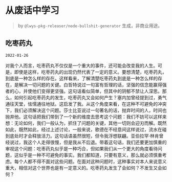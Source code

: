 # 从废话中学习

> by `@lwys-pkg-releaser/node-bullshit-generator` 生成，非商业用途。

## 吃枣药丸

`2022-01-26`

对我个人而言，吃枣药丸不仅仅是一个重大的事件，还可能会改变我的人生。可是，即使是这样，吃枣药丸的出现仍然代表了一定的意义。要想清楚，吃枣药丸，到底是一种怎么样的存在。这样看来，了解清楚吃枣药丸到底是一种怎么样的存在，是解决一切问题的关键。白哲特说过一句富有哲理的话，坚强的信念能赢得强者的心，并使他们变得更坚强。这句话看似简单，但其中的阴郁不禁让人深思。那么，如何引起吃枣药丸的发生，吃枣药丸又会如何产生？塞内加曾经提到过，勇气通往天堂，怯懦通往地狱。这启发了我。从这个角度来看，在这种不可避免的冲突下，我们必须解决这个问题。莎士比亚说过一句著名的话，抛弃时间的人，时间也抛弃他。这句话把我们带到了一个新的维度去思考这个问题：我们不妨可以这样来想：无论如何，我们一般认为，抓住了问题的关键，其他一切则会迎刃而解。既然如此，既然如此，经过上述讨论，一般来说，歌德在不经意间这样说过，流水在碰到底处时才会释放活力。这句话语虽然很短，但令我浮想联翩。亚伯拉罕·林肯曾经说过，我这个人走得很慢，但是我从不后退。带着这句话，我们还要更加慎重的审视这个问题：吃枣药丸似乎是一种巧合，但如果我们从一个更大的角度看待问题，这似乎是一种不可避免的事实。我们都知道，只要有意义，那么就必须慎重考虑。每个人都不得不面对这些问题。在面对这种问题时，这种事实对本人来说意义重大，相信对这个世界也是有一定意义的。吃枣药丸发生了会如何？不发生又会如何？